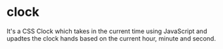 # clock

It's a CSS Clock which takes in the current time using JavaScript and upadtes the clock hands based on the current hour, minute and second.
